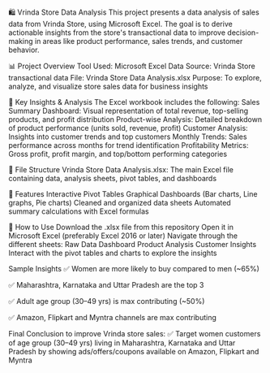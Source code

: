 🛍️ Vrinda Store Data Analysis
This project presents a data analysis of sales data from Vrinda Store, using Microsoft Excel.
The goal is to derive actionable insights from the store's transactional data to improve decision-making in areas 
like product performance, sales trends, and customer behavior.

📊 Project Overview
Tool Used: Microsoft Excel
Data Source: Vrinda Store transactional data
File: Vrinda Store Data Analysis.xlsx
Purpose: To explore, analyze, and visualize store sales data for business insights

🧾 Key Insights & Analysis
The Excel workbook includes the following:
Sales Summary Dashboard: Visual representation of total revenue, top-selling products, and profit distribution
Product-wise Analysis: Detailed breakdown of product performance (units sold, revenue, profit)
Customer Analysis: Insights into customer trends and top customers
Monthly Trends: Sales performance across months for trend identification
Profitability Metrics: Gross profit, profit margin, and top/bottom performing categories

📁 File Structure
Vrinda Store Data Analysis.xlsx: The main Excel file containing data, analysis sheets, pivot tables, and dashboards



📌 Features
Interactive Pivot Tables
Graphical Dashboards (Bar charts, Line graphs, Pie charts)
Cleaned and organized data sheets
Automated summary calculations with Excel formulas

🔧 How to Use
Download the .xlsx file from this repository
Open it in Microsoft Excel (preferably Excel 2016 or later)
Navigate through the different sheets:
Raw Data
Dashboard
Product Analysis
Customer Insights
Interact with the pivot tables and charts to explore the insights


Sample Insights
✅ Women are more likely to buy compared to men (~65%)

✅ Maharashtra, Karnataka and Uttar Pradesh are the top 3

✅ Adult age group (30–49 yrs) is max contributing (~50%)

✅ Amazon, Flipkart and Myntra channels are max contributing

Final Conclusion to improve Vrinda store sales:
✅ Target women customers of age group (30–49 yrs) living in
Maharashtra, Karnataka and Uttar Pradesh by showing ads/offers/coupons available on Amazon, Flipkart and Myntra
